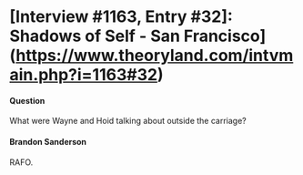 # [Interview #1163, Entry #32]: Shadows of Self - San Francisco](https://www.theoryland.com/intvmain.php?i=1163#32)

#### Question

What were Wayne and Hoid talking about outside the carriage?

#### Brandon Sanderson

RAFO.

